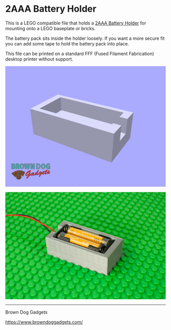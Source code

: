 # 2AAA Battery Holder

This is a LEGO compatible file that holds a [2AAA Battery Holder](https://www.browndoggadgets.com/products/aaa-battery-holder-double) for mounting onto a LEGO baseplate or bricks.

The battery pack sits inside the holder loosely. If you want a more secure fit you can add some tape to hold the battery pack into place.

This file can be printed on a standard FFF (Fused Filament Fabrication) desktop printer without support.

![](Images/2AAA-Battery-Holder.png)

![](Images/2AAA-Battery-Holder-0960.jpg)

---

Brown Dog Gadgets

https://www.browndoggadgets.com/
